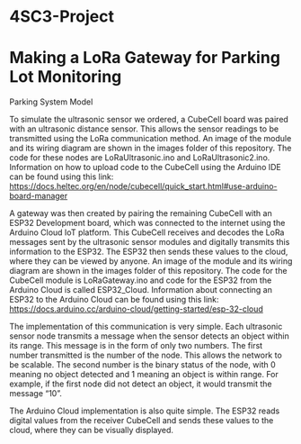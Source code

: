 # 4SC3-Project

# Making a LoRa Gateway for Parking Lot Monitoring

Parking System Model



To simulate the ultrasonic sensor we ordered, a CubeCell board was paired with an ultrasonic distance sensor. This allows the sensor readings to be transmitted using the LoRa communication method. An image of the module and its wiring diagram are shown in the images folder of this repository. The code for these nodes are LoRaUltrasonic.ino and LoRaUltrasonic2.ino. Information on how to upload code to the CubeCell using the Arduino IDE can be found using this link: https://docs.heltec.org/en/node/cubecell/quick_start.html#use-arduino-board-manager

A gateway was then created by pairing the remaining CubeCell with an ESP32 Development board, which was connected to the internet using the Arduino Cloud IoT platform. This CubeCell receives and decodes the LoRa messages sent by the ultrasonic sensor modules and digitally transmits this information to the ESP32. The ESP32 then sends these values to the cloud, where they can be viewed by anyone. An image of the module and its wiring diagram are shown in the images folder of this repository. The code for the CubeCell module is LoRaGateway.ino and code for the ESP32 from the Arduino Cloud is called ESP32_Cloud. Information about connecting an ESP32 to the Arduino Cloud can be found using this link: https://docs.arduino.cc/arduino-cloud/getting-started/esp-32-cloud

The implementation of this communication is very simple. Each ultrasonic sensor node transmits a message when the sensor detects an object within its range. This message is in the form of only two numbers. The first number transmitted is the number of the node. This allows the network to be scalable. The second number is the binary status of the node, with 0 meaning no object detected and 1 meaning an object is within range. For example, if the first node did not detect an object, it would transmit the message “10”.

The Arduino Cloud implementation is also quite simple. The ESP32 reads digital values from the receiver CubeCell and sends these values to the cloud, where they can be visually displayed.
 
